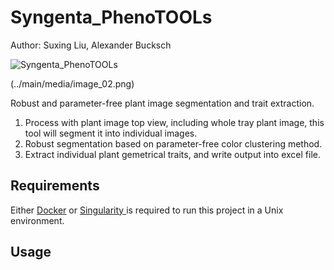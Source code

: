 # Syngenta_PhenoTOOLs

Author: Suxing Liu,  Alexander Bucksch 


![Syngenta_PhenoTOOLs](../main/media/image_01.png) 

(../main/media/image_02.png) 

Robust and parameter-free plant image segmentation and trait extraction.

1. Process with plant image top view, including whole tray plant image, this tool will segment it into individual images.
2. Robust segmentation based on parameter-free color clustering method.
3. Extract individual plant gemetrical traits, and write output into excel file.

## Requirements

Either [Docker](https://www.docker.com/) or [Singularity ](https://sylabs.io/singularity/) is required to run this project in a Unix environment.

## Usage


